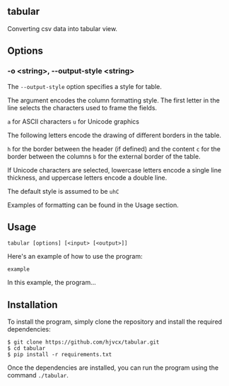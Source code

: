 ## tabular

Converting csv data into tabular view.

## Options

### -o \<string\>, --output-style \<string\>

The `--output-style` option specifies a style for table.

The argument encodes the column formatting style. The first letter in the line selects the characters used to frame the fields.

`a` for ASCII characters
`u` for Unicode graphics

The following letters encode the drawing of different borders in the table.

`h` for the border between the header (if defined) and the content
`c` for the border between the columns
`b` for the external border of the table.

If Unicode characters are selected, lowercase letters encode a single line thickness, and uppercase letters encode a double line.

The default style is assumed to be `uhC`

Examples of formatting can be found in the Usage section.

## Usage

```
tabular [options] [<input> [<output>]]
```

Here's an example of how to use the program:

```
example
```

In this example, the program...

## Installation

To install the program, simply clone the repository and install the required dependencies:

```
$ git clone https://github.com/hjvcx/tabular.git
$ cd tabular
$ pip install -r requirements.txt
```

Once the dependencies are installed, you can run the program using the command `./tabular`.
